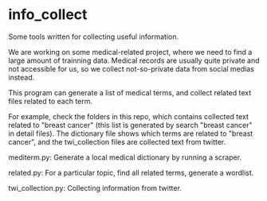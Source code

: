 # info_collect

Some tools written for collecting useful information.

We are working on some medical-related project, where we need to find a large amount of trainning data. Medical records are usually quite private and not accessible for us, so we collect not-so-private data from social medias instead.


This program can generate a list of medical terms, and collect related text files related to each term.

For example, check the folders in this repo, which contains collected text related to "breast cancer" (this list is generated by search "breast cancer" in detail files). The dictionary file shows which terms are related to "breast cancer", and the twi_collection files are collected text from twitter.


mediterm.py: Generate a local medical dictionary by running a scraper.

related.py: For a particular topic, find all related terms, generate a wordlist.

twi_collection.py: Collecting information from twitter.
